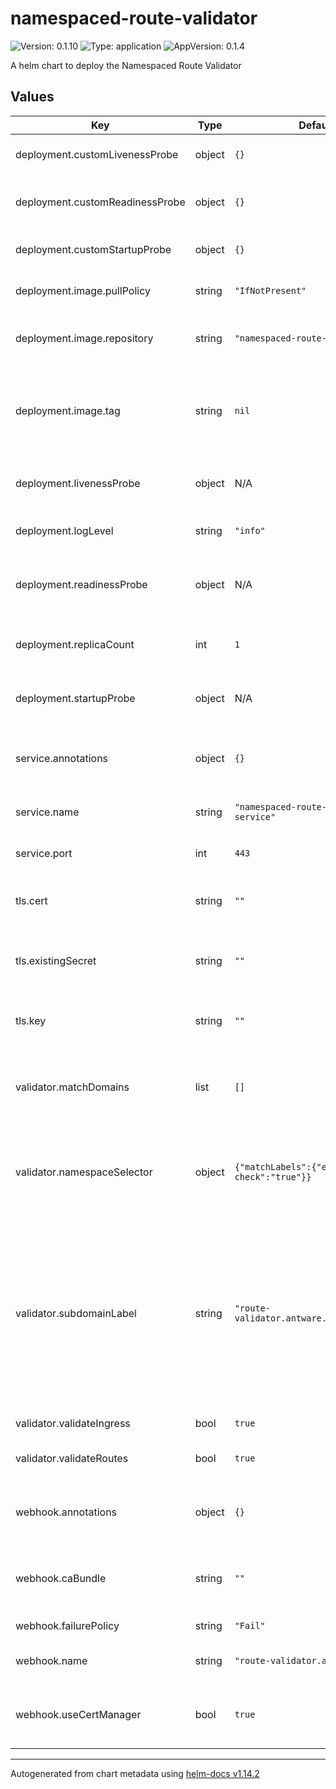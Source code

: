 # namespaced-route-validator

![Version: 0.1.10](https://img.shields.io/badge/Version-0.1.10-informational?style=flat-square) ![Type: application](https://img.shields.io/badge/Type-application-informational?style=flat-square) ![AppVersion: 0.1.4](https://img.shields.io/badge/AppVersion-0.1.4-informational?style=flat-square)

A helm chart to deploy the Namespaced Route Validator

## Values

| Key | Type | Default | Description |
|-----|------|---------|-------------|
| deployment.customLivenessProbe | object | `{}` | Specify a custom liveness probe |
| deployment.customReadinessProbe | object | `{}` | Specify a custom readiness probe |
| deployment.customStartupProbe | object | `{}` | Specify a custom startup probe |
| deployment.image.pullPolicy | string | `"IfNotPresent"` | Specify the image pull policy |
| deployment.image.repository | string | `"namespaced-route-validator"` | Specify the repo/image name to pull the image from |
| deployment.image.tag | string | `nil` | Specify the image tag to pull, if blank will pull the version from the chart's AppVersion |
| deployment.livenessProbe | object | N/A | Override the settings for the default liveness probe |
| deployment.logLevel | string | `"info"` | Specify the log level of the controller |
| deployment.readinessProbe | object | N/A | Override the settings for the default readiness probe |
| deployment.replicaCount | int | `1` | Specify the replica count for the deployment |
| deployment.startupProbe | object | N/A | Override the settings for the default startup probe |
| service.annotations | object | `{}` | Specify any additional annotations to add to the service |
| service.name | string | `"namespaced-route-validator-service"` | Specify the name of the service |
| service.port | int | `443` | Specify the port of the service |
| tls.cert | string | `""` | Specify a PEM encoded cert to secure the controller |
| tls.existingSecret | string | `""` | If set, this existing secret will be used to secure the controller |
| tls.key | string | `""` | Specify a PEM encoded key to secure the controller |
| validator.matchDomains | list | `[]` | This specifies which base domains the admission controller applies to |
| validator.namespaceSelector | object | `{"matchLabels":{"enforce-route-check":"true"}}` | This specifies the namespace selector the admission controller applies to |
| validator.subdomainLabel | string | `"route-validator.antware.xyz/subdomain"` | This specifies which label on the namespace to use as the required subdomain.<br /> If a blank string is provided, the validator will use the namespace as the required subdomain. |
| validator.validateIngress | bool | `true` | Validate Ingress objects |
| validator.validateRoutes | bool | `true` | Validate OpenShift/OKD Route objects |
| webhook.annotations | object | `{}` | Specify any additional annotations to add to the webhook |
| webhook.caBundle | string | `""` | Specify the CA Bundle that signs the controller's certificate |
| webhook.failurePolicy | string | `"Fail"` | Specify the failure policy |
| webhook.name | string | `"route-validator.antware.xyz"` | Specify the name of the Webhook |
| webhook.useCertManager | bool | `true` | Use CertManager to manage the webhook certificate |

----------------------------------------------
Autogenerated from chart metadata using [helm-docs v1.14.2](https://github.com/norwoodj/helm-docs/releases/v1.14.2)
